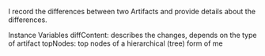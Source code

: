 I record the differences between two Artifacts and provide details about the differences.

Instance Variables
	diffContent:		<SquotDiffContent> describes the changes, depends on the type of artifact
	topNodes:		<Collection of SquotDiffNodes> top nodes of a hierarchical (tree) form of me